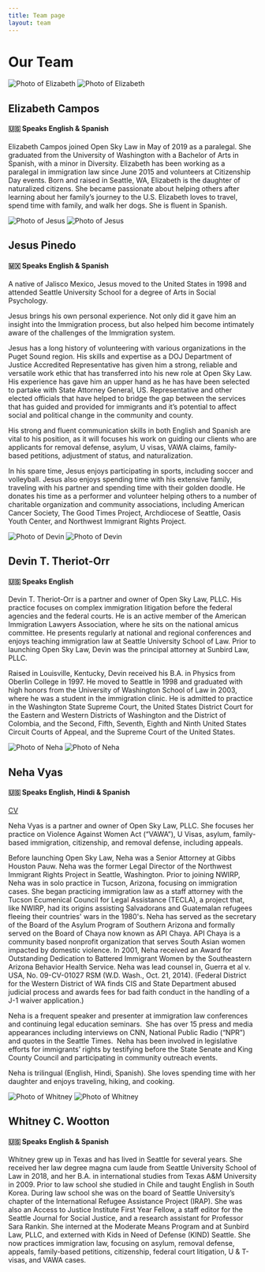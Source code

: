 ```yaml
---
title: Team page
layout: team
---
```

# Our Team

<div class="bio">
<img src="/assets/team/elizabeth-cropped.jpg" class="bio-photo-cropped" alt="Photo of Elizabeth">
<img src="/assets/team/elizabeth.JPG" class="bio-photo-full" alt="Photo of Elizabeth">
<h2>Elizabeth Campos</h2>
<h4>🇺🇸 Speaks English & Spanish</h4>
<p>
Elizabeth Campos joined Open Sky Law in May of 2019 as a paralegal. She graduated from the University of Washington with a Bachelor of Arts in Spanish, with a minor in Diversity. Elizabeth has been working as a paralegal in immigration law since June 2015 and volunteers at Citizenship Day events. Born and raised in Seattle, WA, Elizabeth is the daughter of naturalized citizens. She became passionate about helping others after learning about her family’s journey to the U.S. Elizabeth loves to travel, spend time with family, and walk her dogs. She is fluent in Spanish.
</p>
</div>

<div class="bio">
<img src="/assets/team/jesus.JPG" class="bio-photo-full" alt="Photo of Jesus">
<img src="/assets/team/jesus-cropped.jpg" class="bio-photo-cropped" alt="Photo of Jesus">
<h2>Jesus Pinedo</h2>
<h4>🇲🇽 Speaks English & Spanish</h4>
<p>
A native of Jalisco Mexico, Jesus moved to the United States in 1998 and attended Seattle University School for a degree of Arts in Social Psychology.
</p><p>
Jesus brings his own personal experience. Not only did it gave him an insight into the Immigration process, but also helped him become intimately aware of the challenges of the Immigration system.
</p><p>
Jesus has a long history of volunteering with various organizations in the Puget Sound region. His skills and expertise as a DOJ Department of Justice Accredited Representative has given him a strong, reliable and versatile work ethic that has transferred into his new role at Open Sky Law. His experience has gave him an upper hand as he has have been selected to partake with State Attorney General, US. Representative and other elected officials that have helped to bridge the gap between the services that has guided and provided for immigrants and it’s potential to affect social and political change in the community and county.
</p><p>
His strong and fluent communication skills in both English and Spanish are vital to his position, as it will focuses his work on guiding our clients who are applicants for removal defense, asylum, U visas, VAWA claims, family-based petitions, adjustment of status, and naturalization.
</p><p>
In his spare time, Jesus enjoys participating in sports, including soccer and volleyball. Jesus also enjoys spending time with his extensive family, traveling with his partner and spending time with their golden doodle. He donates his time as a performer and volunteer helping others to a number of charitable organization and community associations, including American Cancer Society, The Good Times Project, Archdiocese of Seattle, Oasis Youth Center, and Northwest Immigrant Rights Project.
</p>
</div>

<div class="bio">
<img src="/assets/team/devin-cropped.jpg" class="bio-photo-cropped" alt="Photo of Devin">
<img src="/assets/team/devin.JPG" class="bio-photo-full" alt="Photo of Devin">
<h2>Devin T. Theriot-Orr</h2>
<h4>🇺🇸 Speaks English</h4>
<p>
Devin T. Theriot-Orr is a partner and owner of Open Sky Law, PLLC. His practice focuses on complex immigration litigation before the federal agencies and the federal courts. He is an active member of the American Immigration Lawyers Association, where he sits on the national amicus committee. He presents regularly at national and regional conferences and enjoys teaching immigration law at Seattle University School of Law. Prior to launching Open Sky Law, Devin was the principal attorney at Sunbird Law, PLLC.
</p><p>
Raised in Louisville, Kentucky, Devin received his B.A. in Physics from Oberlin College in 1997. He moved to Seattle in 1998 and graduated with high honors from the University of Washington School of Law in 2003, where he was a student in the immigration clinic. He is admitted to practice in the Washington State Supreme Court, the United States District Court for the Eastern and Western Districts of Washington and the District of Colombia, and the Second, Fifth, Seventh, Eighth and Ninth United States Circuit Courts of Appeal, and the Supreme Court of the United States.
</p>
</div>

<div class="bio">
<img src="/assets/team/nehav-cropped.jpg" class="bio-photo-cropped" alt="Photo of Neha">
<img src="/assets/team/nehav.jpg" class="bio-photo-full" alt="Photo of Neha">
<h2>Neha Vyas</h2>
<h4>🇺🇸 Speaks English, Hindi & Spanish</h4>
<a href="/assets/2019_CV_Neha.pdf">CV</a>
<p>
Neha Vyas is a partner and owner of Open Sky Law, PLLC. She focuses her practice on Violence Against Women Act (“VAWA”), U Visas, asylum, family-based immigration, citizenship, and removal defense, including appeals.
</p><p>
Before launching Open Sky Law, Neha was a Senior Attorney  at Gibbs Houston Pauw. Neha was the former Legal Director of the Northwest Immigrant Rights Project in Seattle, Washington. Prior to joining NWIRP, Neha was in solo practice in Tucson, Arizona, focusing on immigration cases. She began practicing immigration law as a staff attorney with the Tucson Ecumenical Council for Legal Assistance (TECLA), a project that, like NWIRP, had its origins assisting Salvadorans and Guatemalan refugees fleeing their countries' wars in the 1980's. Neha has served as the secretary of the Board of the Asylum Program of Southern Arizona and formally served on the Board of Chaya now known as API Chaya. API Chaya is a community based nonprofit organization that serves South Asian women impacted by domestic violence. In 2001, Neha received an Award for Outstanding Dedication to Battered Immigrant Women by the Southeastern Arizona Behavior Health Service. Neha was lead counsel in, Guerra et al v. USA, No. 09-CV-01027 RSM (W.D. Wash., Oct. 21, 2014). (Federal District for the Western District of WA finds CIS and State Department abused judicial process and awards fees for bad faith conduct in the handling of a J-1 waiver application.)
</p><p>
Neha is a frequent speaker and presenter at immigration law conferences and continuing legal education seminars.  She has over 15 press and media appearances including interviews on CNN, National Public Radio (“NPR”) and quotes in the Seattle Times.  Neha has been involved in legislative efforts for immigrants’ rights by testifying before the State Senate and King County Council and participating in community outreach events.
</p><p>
Neha is trilingual (English, Hindi, Spanish). She loves spending time with her daughter and enjoys traveling, hiking, and cooking.
</p>
</div>

<div class="bio">
<img src="/assets/team/whitney.jpg" class="bio-photo-full" alt="Photo of Whitney">
<img src="/assets/team/whitney-cropped.jpg" class="bio-photo-cropped" alt="Photo of Whitney">
<h2>Whitney C. Wootton</h2>
<h4>🇺🇸 Speaks English & Spanish</h4>
<p>
Whitney grew up in Texas and has lived in Seattle for several years. She received her law degree magna cum laude from Seattle University School of Law in 2018, and her B.A. in international studies from Texas A&M University in 2009. Prior to law school she studied in Chile and taught English in South Korea. During law school she was on the board of Seattle University’s chapter of the International Refugee Assistance Project (IRAP). She was also an Access to Justice Institute First Year Fellow, a staff editor for the Seattle Journal for Social Justice, and a research assistant for Professor Sara Rankin. She interned at the Moderate Means Program and at Sunbird Law, PLLC, and externed with Kids in Need of Defense (KIND) Seattle. She now practices immigration law, focusing on asylum, removal defense, appeals, family-based petitions, citizenship, federal court litigation, U & T-visas, and VAWA cases.
</p>
</div>
